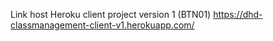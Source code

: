 Link host Heroku client project version 1 (BTN01)
https://dhd-classmanagement-client-v1.herokuapp.com/

